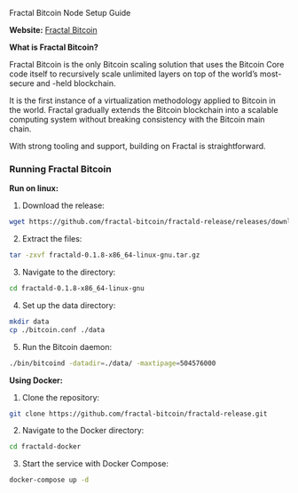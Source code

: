 Fractal Bitcoin Node Setup Guide




**Website:** [Fractal Bitcoin](https://fractalbitcoin.io)

**What is Fractal Bitcoin?**

Fractal Bitcoin is the only Bitcoin scaling solution that uses the Bitcoin Core code itself to recursively scale unlimited layers on top of the world’s most-secure and -held blockchain.

It is the first instance of a virtualization methodology applied to Bitcoin in the world. Fractal gradually extends the Bitcoin blockchain into a scalable computing system without breaking consistency with the Bitcoin main chain.

With strong tooling and support, building on Fractal is straightforward.

### Running Fractal Bitcoin

**Run on linux:**

1. Download the release:

```bash
wget https://github.com/fractal-bitcoin/fractald-release/releases/download/v0.1.8/fractald-0.1.8-x86_64-linux-gnu.tar.gz
```

2. Extract the files:

```bash
tar -zxvf fractald-0.1.8-x86_64-linux-gnu.tar.gz
```

3. Navigate to the directory:

```bash
cd fractald-0.1.8-x86_64-linux-gnu
```

4. Set up the data directory:

```bash
mkdir data
cp ./bitcoin.conf ./data
```

5. Run the Bitcoin daemon:

```bash
./bin/bitcoind -datadir=./data/ -maxtipage=504576000
```

**Using Docker:**

1. Clone the repository:

```bash
git clone https://github.com/fractal-bitcoin/fractald-release.git
```

2. Navigate to the Docker directory:

```bash
cd fractald-docker
```

3. Start the service with Docker Compose:

```bash
docker-compose up -d
```
